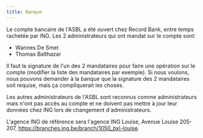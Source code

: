 ```yaml
---
title: Banque
---
```


Le compte bancaire de l'ASBL a été ouvert chez Record Bank, entre temps rachetée par ING.
Les 2 administrateurs qui ont mandat sur le compte sont:

- Wannes De Smet
- Thomas Balthazar

Il faut la signature de l'un des 2 mandataires pour faire une opération sur le compte (modifier la liste des mandataires par exemple).
Si nous voulons, nous pouvons demander à la banque que la signature des 2 mandataires soit requise, mais ça compliquerait les choses.

Les autres administrateurs de l'ASBL sont reconnus comme administrateurs mais n'ont pas accès au compte et ne doivent pas mettre à jour leur données chez ING lors de changement d'administrateurs.

L'agence ING de référence sera l'agence ING Louise, Avenue Louise 205-207, https://branches.ing.be/branch/1050_bxl-louise.
